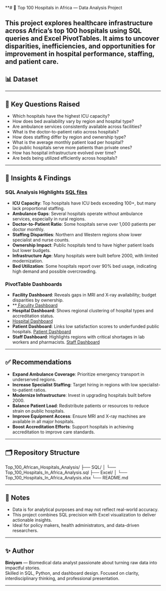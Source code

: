 **# 🏥 Top 100 Hospitals in Africa — Data Analysis Project

**This project explores healthcare infrastructure across Africa’s top 100 hospitals using SQL queries and Excel PivotTables. It aims to uncover disparities, inefficiencies, and opportunities for improvement in hospital performance, staffing, and patient care.**
---
## 📊 Dataset
---

## 📌 Key Questions Raised

- Which hospitals have the highest ICU capacity?
- How does bed availability vary by region and hospital type?
- Are ambulance services consistently available across facilities?
- What is the doctor-to-patient ratio across hospitals?
- How does staffing differ by region and ownership type?
- What is the average monthly patient load per hospital?
- Do public hospitals serve more patients than private ones?
- How has hospital infrastructure evolved over time?
- Are beds being utilized efficiently across hospitals?

---

## 🧠 Insights & Findings

### SQL Analysis Highlights <a href ="https://github.com/Zeraphael/Top-100-Hospitals-in-africa/blob/main/Top_100_Hospitals_In_Africa_Analysis---SQL.sql"> SQL files</a>
- **ICU Capacity**: Top hospitals have ICU beds exceeding 100+, but many lack proportional staffing.
- **Ambulance Gaps**: Several hospitals operate without ambulance services, especially in rural regions.
- **Doctor-to-Patient Ratio**: Some hospitals serve over 1,000 patients per doctor monthly.
- **Staffing Disparities**: Northern and Western regions show lower specialist and nurse counts.
- **Ownership Impact**: Public hospitals tend to have higher patient loads but lower budgets.
- **Infrastructure Age**: Many hospitals were built before 2000, with limited modernization.
- **Bed Utilization**: Some hospitals report over 90% bed usage, indicating high demand and possible overcrowding.

### PivotTable Dashboards
- **Facility Dashboard**: Reveals gaps in MRI and X-ray availability; budget disparities by ownership.
- **<a href ="https://github.com/Zeraphael/Top-100-Hospitals-in-africa/blob/main/faculity%20analysis%20dashboard.png"> Faculity Dashboard</a>
- **Hospital Dashboard**: Shows regional clustering of hospital types and accreditation status.
- <a href ="https://github.com/Zeraphael/Top-100-Hospitals-in-africa/blob/main/Hospitals_final.png"> Hospital Dashboard</a>
- **Patient Dashboard**: Links low satisfaction scores to underfunded public hospitals.
    <a href ="https://github.com/Zeraphael/Top-100-Hospitals-in-africa/blob/main/PATIENTS_DASHBOARD_FINAL.png">Patient Dashboard</a>
- **Staff Dashboard**: Highlights regions with critical shortages in lab workers and pharmacists.
   <a href ="https://github.com/Zeraphael/Top-100-Hospitals-in-africa/blob/main/STAFF%20ANALYSIS%20DASHBOARD.png"> Staff Dashboard</a>
---

## ✅ Recommendations

- **Expand Ambulance Coverage**: Prioritize emergency transport in underserved regions.
- **Increase Specialist Staffing**: Target hiring in regions with low specialist-to-patient ratios.
- **Modernize Infrastructure**: Invest in upgrading hospitals built before 2000.
- **Balance Patient Load**: Redistribute patients or resources to reduce strain on public hospitals.
- **Improve Equipment Access**: Ensure MRI and X-ray machines are available in all major hospitals.
- **Boost Accreditation Efforts**: Support hospitals in achieving accreditation to improve care standards.

---

## 🗂️ Repository Structure
Top_100_African_Hospitals_Analysis/ ├── SQL/ │   └── Top_100_Hospitals_In_Africa_Analysis.sql ├── Excel/ │   └── Top_100_Hospitals_In_Africa_Analysis.xlsx └── README.md

---

## 📎 Notes

- Data is for analytical purposes and may not reflect real-world accuracy.
- This project combines SQL precision with Excel visualization to deliver actionable insights.
- Ideal for policy makers, health administrators, and data-driven researchers.

---

## ✨ Author

**Biniyam** — Biomedical data analyst passionate about turning raw data into impactful stories.  
Skilled in SQL, Python, and dashboard design. Focused on clarity, interdisciplinary thinking, and professional presentation.

---
